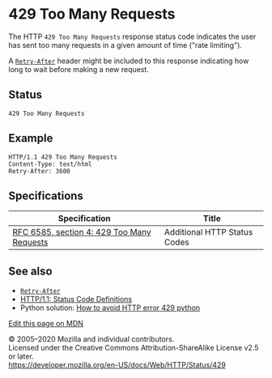 429 Too Many Requests
=====================

The HTTP `429 Too Many Requests` response status code indicates the user has sent too many requests in a given amount of time ("rate limiting").

A [`Retry-After`](../headers/retry-after) header might be included to this response indicating how long to wait before making a new request.

Status
------

    429 Too Many Requests

Example
-------

    HTTP/1.1 429 Too Many Requests
    Content-Type: text/html
    Retry-After: 3600

Specifications
--------------

<table><thead><tr class="header"><th>Specification</th><th>Title</th></tr></thead><tbody><tr class="odd"><td><a href="https://tools.ietf.org/html/rfc6585#section-4">RFC 6585, section 4: 429 Too Many Requests</a></td><td>Additional HTTP Status Codes</td></tr></tbody></table>

See also
--------

-   [`Retry-After`](../headers/retry-after)
-   [HTTP/1.1: Status Code Definitions](https://www.w3.org/Protocols/rfc2616/rfc2616-sec10.html)
-   Python solution: [How to avoid HTTP error 429 python](https://stackoverflow.com/questions/22786068/how-to-avoid-http-error-429-too-many-requests-python)

<a href="https://developer.mozilla.org/en-US/docs/Web/HTTP/Status/429$edit" class="_attribution-link">Edit this page on MDN</a>

© 2005–2020 Mozilla and individual contributors.  
Licensed under the Creative Commons Attribution-ShareAlike License v2.5 or later.  
<a href="https://developer.mozilla.org/en-US/docs/Web/HTTP/Status/429" class="_attribution-link">https://developer.mozilla.org/en-US/docs/Web/HTTP/Status/429</a>
